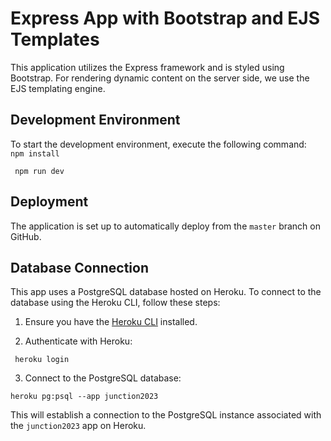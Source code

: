 # Express App with Bootstrap and EJS Templates

This application utilizes the Express framework and is styled using Bootstrap. For rendering dynamic content on the server side, we use the EJS templating engine.

## Development Environment

To start the development environment, execute the following command:
` npm install`

` npm run dev`


## Deployment

The application is set up to automatically deploy from the `master` branch on GitHub.

## Database Connection

This app uses a PostgreSQL database hosted on Heroku. To connect to the database using the Heroku CLI, follow these steps:

1. Ensure you have the [Heroku CLI](https://devcenter.heroku.com/articles/heroku-cli) installed.

2. Authenticate with Heroku:

` heroku login`

3. Connect to the PostgreSQL database:


`heroku pg:psql --app junction2023`

This will establish a connection to the PostgreSQL instance associated with the `junction2023` app on Heroku.

